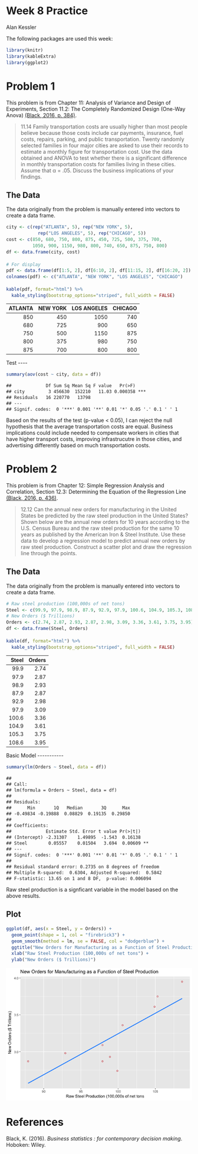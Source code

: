 Week 8 Practice
================
Alan Kessler

The following packages are used this week:

``` r
library(knitr)
library(kableExtra)
library(ggplot2)
```

Problem 1
=========

This problem is from Chapter 11: Analysis of Variance and Design of Experiments, Section 11.2: The Completely Randomized Design (One-Way Anova) [(Black, 2016, p. 384)](#ref).

> 11.14 Family transportation costs are usually higher than most people believe because those costs include car payments, insurance, fuel costs, repairs, parking, and public transportation. Twenty randomly selected families in four major cities are asked to use their records to estimate a monthly figure for transportation cost. Use the data obtained and ANOVA to test whether there is a significant difference in monthly transportation costs for families living in these cities. Assume that α = .05. Discuss the business implications of your findings.

The Data
--------

The data originally from the problem is manually entered into vectors to create a data frame.

``` r
city <- c(rep("ATLANTA", 5), rep("NEW YORK", 5), 
            rep("LOS ANGELES", 5), rep("CHICAGO", 5))
cost <- c(850, 680, 750, 800, 875, 450, 725, 500, 375, 700, 
          1050, 900, 1150, 980, 800, 740, 650, 875, 750, 800)
df <- data.frame(city, cost)

# For display
pdf <- data.frame(df[1:5, 2], df[6:10, 2], df[11:15, 2], df[16:20, 2])
colnames(pdf) <- c("ATLANTA", "NEW YORK", "LOS ANGELES", "CHICAGO")

kable(pdf, format="html") %>%
  kable_styling(bootstrap_options="striped", full_width = FALSE)
```

<table class="table table-striped" style="width: auto !important; margin-left: auto; margin-right: auto;">
<thead>
<tr>
<th style="text-align:right;">
ATLANTA
</th>
<th style="text-align:right;">
NEW YORK
</th>
<th style="text-align:right;">
LOS ANGELES
</th>
<th style="text-align:right;">
CHICAGO
</th>
</tr>
</thead>
<tbody>
<tr>
<td style="text-align:right;">
850
</td>
<td style="text-align:right;">
450
</td>
<td style="text-align:right;">
1050
</td>
<td style="text-align:right;">
740
</td>
</tr>
<tr>
<td style="text-align:right;">
680
</td>
<td style="text-align:right;">
725
</td>
<td style="text-align:right;">
900
</td>
<td style="text-align:right;">
650
</td>
</tr>
<tr>
<td style="text-align:right;">
750
</td>
<td style="text-align:right;">
500
</td>
<td style="text-align:right;">
1150
</td>
<td style="text-align:right;">
875
</td>
</tr>
<tr>
<td style="text-align:right;">
800
</td>
<td style="text-align:right;">
375
</td>
<td style="text-align:right;">
980
</td>
<td style="text-align:right;">
750
</td>
</tr>
<tr>
<td style="text-align:right;">
875
</td>
<td style="text-align:right;">
700
</td>
<td style="text-align:right;">
800
</td>
<td style="text-align:right;">
800
</td>
</tr>
</tbody>
</table>
Test
----

``` r
summary(aov(cost ~ city, data = df))
```

    ##             Df Sum Sq Mean Sq F value   Pr(>F)    
    ## city         3 456630  152210   11.03 0.000358 ***
    ## Residuals   16 220770   13798                     
    ## ---
    ## Signif. codes:  0 '***' 0.001 '**' 0.01 '*' 0.05 '.' 0.1 ' ' 1

Based on the results of the test (p-value &lt; 0.05), I can reject the null hypothesis that the average transportation costs are equal. Business implications could include needed to compensate workers in cities that have higher transport costs, improving infrastrucutre in those cities, and advertising differently based on much transportation costs.

Problem 2
=========

This problem is from Chapter 12: Simple Regression Analysis and Correlation, Section 12.3: Determining the Equation of the Regression Line [(Black, 2016, p. 436)](#ref).

> 12.12 Can the annual new orders for manufacturing in the United States be predicted by the raw steel production in the United States? Shown below are the annual new orders for 10 years according to the U.S. Census Bureau and the raw steel production for the same 10 years as published by the American Iron & Steel Institute. Use these data to develop a regression model to predict annual new orders by raw steel production. Construct a scatter plot and draw the regression line through the points.

The Data
--------

The data originally from the problem is manually entered into vectors to create a data frame.

``` r
# Raw steel production (100,000s of net tons)
Steel <- c(99.9, 97.9, 98.9, 87.9, 92.9, 97.9, 100.6, 104.9, 105.3, 108.6)
# New Orders ($ Trillions)
Orders <- c(2.74, 2.87, 2.93, 2.87, 2.98, 3.09, 3.36, 3.61, 3.75, 3.95)
df <- data.frame(Steel, Orders)

kable(df, format="html") %>%
  kable_styling(bootstrap_options="striped", full_width = FALSE) 
```

<table class="table table-striped" style="width: auto !important; margin-left: auto; margin-right: auto;">
<thead>
<tr>
<th style="text-align:right;">
Steel
</th>
<th style="text-align:right;">
Orders
</th>
</tr>
</thead>
<tbody>
<tr>
<td style="text-align:right;">
99.9
</td>
<td style="text-align:right;">
2.74
</td>
</tr>
<tr>
<td style="text-align:right;">
97.9
</td>
<td style="text-align:right;">
2.87
</td>
</tr>
<tr>
<td style="text-align:right;">
98.9
</td>
<td style="text-align:right;">
2.93
</td>
</tr>
<tr>
<td style="text-align:right;">
87.9
</td>
<td style="text-align:right;">
2.87
</td>
</tr>
<tr>
<td style="text-align:right;">
92.9
</td>
<td style="text-align:right;">
2.98
</td>
</tr>
<tr>
<td style="text-align:right;">
97.9
</td>
<td style="text-align:right;">
3.09
</td>
</tr>
<tr>
<td style="text-align:right;">
100.6
</td>
<td style="text-align:right;">
3.36
</td>
</tr>
<tr>
<td style="text-align:right;">
104.9
</td>
<td style="text-align:right;">
3.61
</td>
</tr>
<tr>
<td style="text-align:right;">
105.3
</td>
<td style="text-align:right;">
3.75
</td>
</tr>
<tr>
<td style="text-align:right;">
108.6
</td>
<td style="text-align:right;">
3.95
</td>
</tr>
</tbody>
</table>
Basic Model
-----------

``` r
summary(lm(Orders ~ Steel, data = df))
```

    ## 
    ## Call:
    ## lm(formula = Orders ~ Steel, data = df)
    ## 
    ## Residuals:
    ##      Min       1Q   Median       3Q      Max 
    ## -0.49834 -0.19888  0.08829  0.19135  0.29850 
    ## 
    ## Coefficients:
    ##             Estimate Std. Error t value Pr(>|t|)   
    ## (Intercept) -2.31307    1.49895  -1.543  0.16138   
    ## Steel        0.05557    0.01504   3.694  0.00609 **
    ## ---
    ## Signif. codes:  0 '***' 0.001 '**' 0.01 '*' 0.05 '.' 0.1 ' ' 1
    ## 
    ## Residual standard error: 0.2735 on 8 degrees of freedom
    ## Multiple R-squared:  0.6304, Adjusted R-squared:  0.5842 
    ## F-statistic: 13.65 on 1 and 8 DF,  p-value: 0.006094

Raw steel production is a signficant variable in the model based on the above results.

Plot
----

``` r
ggplot(df, aes(x = Steel, y = Orders)) +
  geom_point(shape = 1, col = "firebrick3") +    
  geom_smooth(method = lm, se = FALSE, col = "dodgerblue") +
  ggtitle("New Orders for Manufacturing as a Function of Steel Production") +
  xlab("Raw Steel Production (100,000s of net tons") +
  ylab("New Orders ($ Trillions)")
```

![](README_files/figure-markdown_github/plot-1.png)

References
==========

Black, K. (2016). *Business statistics : for contemporary decision making*. Hoboken: Wiley.
